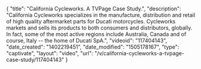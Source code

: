 {
    "title": "California Cycleworks. A TVPage Case Study.",
    "description": "California Cycleworks specializes in the manufacture, distribution and retail of high quality aftermarket parts for Ducati motorcycles. Cycleworks markets and sells its products to both consumers and distributors, globally. In fact, some of the most active regions include Australia, Canada and of course, Italy -- the home of Ducati SpA.",
    "videoid": "117404143",
    "date_created": "1402219451",
    "date_modified": "1505178167",
    "type": "captivate",
    "layout": "video",
    "url": "\/v\/california-cycleworks-a-tvpage-case-study\/117404143"
}